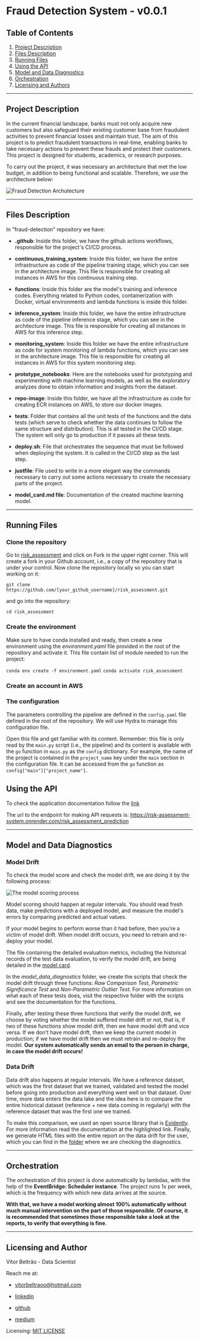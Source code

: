 # Fraud Detection System - v0.0.1

## Table of Contents

1. [Project Description](#description)
2. [Files Description](#files)
3. [Running Files](#running)
4. [Using the API](#api)
5. [Model and Data Diagnostics](#diagnostics)
6. [Orchestration](#orchestration)
7. [Licensing and Authors](#licensingandauthors)
***

## Project Description <a name="description"></a>

In the current financial landscape, banks must not only acquire new customers but also safeguard their existing customer base from fraudulent activities to prevent financial losses and maintain trust. The aim of this project is to predict fraudulent transactions in real-time, enabling banks to take necessary actions to prevent these frauds and protect their customers. This project is designed for students, academics, or research purposes.

To carry out the project, it was necessary an architecture that met the low budget, in addition to being functional and scalable. Therefore, we use the architecture below:

![Fraud Detection Archutecture](https://github.com/vitorbeltrao/Pictures/blob/main/fraud_architecture.jpg?raw=true)
***

## Files Description <a name="files"></a>

In "fraud-detection" repository we have:

* **.github**: Inside this folder, we have the github actions workflows, responsible for the project's CI/CD process.

* **continuous_training_system**: Inside this folder, we have the entire infrastructure as code of the pipeline training stage, which you can see in the architecture image. This file is responsible for creating all instances in AWS for this continuous training step.

* **functions**: Inside this folder are the model's training and inference codes. Everything related to Python codes, containerization with Docker, virtual environments and lambda functions is inside this folder.

* **inference_system**: Inside this folder, we have the entire infrastructure as code of the pipeline inference stage, which you can see in the architecture image. This file is responsible for creating all instances in AWS for this inference step.

* **monitoring_system**: Inside this folder we have the entire infrastructure as code for system monitoring of lambda functions, which you can see in the architecture image. This file is responsible for creating all instances in AWS for this system monitoring step.

* **prototype_notebooks**: Here are the notebooks used for prototyping and experimenting with machine learning models, as well as the exploratory analyzes done to obtain information and insights from the dataset.

* **repo-image**: Inside this folder, we have all the infrastructure as code for creating ECR instances on AWS, to store our docker images.

* **tests**: Folder that contains all the unit tests of the functions and the data tests (which serve to check whether the data continues to follow the same structure and distribution). This is all tested in the CI/CD stage. The system will only go to production if it passes all these tests.

* **deploy.sh**: File that orchestrates the sequence that must be followed when deploying the system. It is called in the CI/CD step as the last step.

* **justfile**: File used to write in a more elegant way the commands necessary to carry out some actions necessary to create the necessary parts of the project.

* **model_card.md file**: Documentation of the created machine learning model.
***

## Running Files <a name="running"></a>

### Clone the repository

Go to [risk_assessment](https://github.com/vitorbeltrao/risk_assessment) and click on Fork in the upper right corner. This will create a fork in your Github account, i.e., a copy of the repository that is under your control. Now clone the repository locally so you can start working on it:

`git clone https://github.com/[your_github_username]/risk_assessment.git`

and go into the repository:

`cd risk_assessment`

### Create the environment

Make sure to have conda installed and ready, then create a new environment using the *environment.yaml* file provided in the root of the repository and activate it. This file contain list of module needed to run the project:

`conda env create -f environment.yaml`
`conda activate risk_assessment`

### Create an account in AWS


### The configuration

The parameters controlling the pipeline are defined in the `config.yaml` file defined in the root of the repository. We will use Hydra to manage this configuration file.

Open this file and get familiar with its content. Remember: this file is only read by the `main.py` script (i.e., the pipeline) and its content is available with the `go` function in `main.py` as the `config` dictionary. For example, the name of the project is contained in the `project_name` key under the `main` section in the configuration file. It can be accessed from the `go` function as `config["main"]["project_name"]`.

## Using the API <a name="api"></a>

To check the application documentation follow the [link](https://risk-assessment-system.onrender.com/docs)

The url to the endpoint for making API requests is: https://risk-assessment-system.onrender.com/risk_assessment_prediction
***

## Model and Data Diagnostics <a name="diagnostics"></a>

### Model Drift

To check the model score and check the model drift, we are doing it by the following process:

![The model scoring process](https://github.com/vitorbeltrao/risk_assessment/blob/main/Images/The_model_scoring_proces.png?raw=true)

Model scoring should happen at regular intervals. You should read fresh data, make predictions with a deployed model, and measure the model's errors by comparing predicted and actual values.

If your model begins to perform worse than it had before, then you're a victim of model drift. When model drift occurs, you need to retrain and re-deploy your model.

The file containing the detailed evaluation metrics, including the historical records of the test data evaluation, to verify the model drift, are being detailed in the [model card](https://github.com/vitorbeltrao/risk_assessment/blob/main/model_card.md).

In the *model_data_diagnostics* folder, we create the scripts that check the model drift through three functions: *Raw Comparison Test*, *Parametric Significance Test* and *Non-Parametric Outlier Test*. For more information on what each of these tests does, visit the respective folder with the scripts and see the documentation for the functions.

Finally, after testing these three functions that verify the model drift, we choose by voting whether the model suffered model drift or not, that is, if two of these functions show model drift, then we have model drift and vice versa. If we don't have model drift, then we keep the current model in production; if we have model drift then we must retrain and re-deploy the model. **Our system automatically sends an email to the person in charge, in case the model drift occurs!**

### Data Drift

Data drift also happens at regular intervals. We have a reference dataset, which was the first dataset that we trained, validated and tested the model before going into production and everything went well on that dataset. Over time, more data enters the data lake and the idea here is to compare the entire historical dataset (reference + new data coming in regularly) with the reference dataset that was the first one we trained.

To make this comparison, we used an open source library that is [Evidently](https://www.evidentlyai.com/). For more information read the documentation at the highlighted link. Finally, we generate HTML files with the entire report on the data drift for the user, which you can find in the [folder](https://github.com/vitorbeltrao/risk_assessment/tree/main/model_data_diagnostics) where we are checking the diagnostics.
***

## Orchestration <a name="orchestration"></a>

The orchestration of this project is done automatically by lambdas, with the help of the **EventBridge: Scheduler instance**. The project runs 1x per week, which is the frequency with which new data arrives at the source.

**With that, we have a model working almost 100% automatically without much manual intervention on the part of those responsible. Of course, it is recommended that sometimes those responsible take a look at the reports, to verify that everything is fine**.
***

## Licensing and Author <a name="licensingandauthors"></a>

Vítor Beltrão - Data Scientist

Reach me at: 

- vitorbeltraoo@hotmail.com

- [linkedin](https://www.linkedin.com/in/v%C3%ADtor-beltr%C3%A3o-56a912178/)

- [github](https://github.com/vitorbeltrao)

- [medium](https://pandascouple.medium.com)

Licensing: [MIT LICENSE](https://github.com/vitorbeltrao/risk_assessment/blob/main/LICENSE)